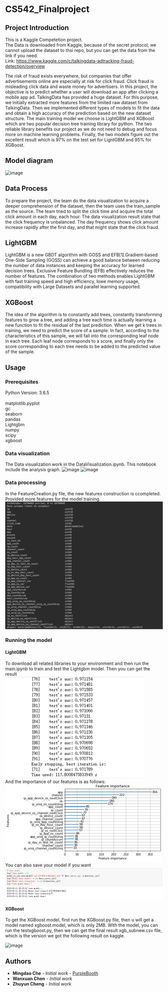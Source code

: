 # CS542_Finalproject

## Project Introduction

This is a Kaggle Competetion project.<br>
The Data is downloaded from Kaggle, because of the secret protocol, we cannot upload the dataset to thsi repo, but you can get the data from the link if you need.<br>
Link: https://www.kaggle.com/c/talkingdata-adtracking-fraud-detection/overview<br>

The risk of fraud exists everywhere, but companies that offer advertisements online are especially at risk for click fraud. Click fraud is misleading click data and waste money for advertisers. In this project, the objective is to predict whether a user will download an app after clicking a mobile app ad. TalkingData has provided a huge dataset. For this purpose, we initially extracted more features from the limited raw dataset from TalkingData. Then we implemented different types of models to fit the data and obtain a high accuracy of the prediction based on the new dataset structure. The main training model we choose is LightGBM and XGBoost which are two popular decision tree training library for python. The two reliable library benefits our project as we do not need to debug and focus more on machine learning problems. Finally, the two models figure out the excellent result which is  97% on the test set for LigntGBM and 95% for XGBoost.<br>


## Model diagram
![image](https://github.com/mdche001/EC542_Finalproject/blob/master/Image/Blank%20Diagram.png)

## Data Process
To prepare the project,  the team do the data visualization to acquire a deeper comprehension of the dataset, then the team uses the train_sample as the source. The team tried to split the click time and acquire the total click amount in each day, each hour. The data visualization result state that the click frequency is unbalanced. The day frequency shows click amount increase rapidly after the first day, and that might state that the click fraud. <br>

## LightGBM 
LightGBM is a new GBDT algorithm with GOSS and EFB[1].Gradient-based One-Side Sampling (GOSS) can achieve a good balance between reducing the number of data instances and keeping the accuracy for learned decision trees. Exclusive Feature Bundling (EFB) effectively reduces the number of features. The combination of two methods enables LightGBM with fast training speed and high efficiency, lowe memory usage, compatibility with Large Datasets and parallel learning supported.

## XGBoost
The idea of the algorithm is to constantly add trees, constantly transforming features to grow a tree, and adding a tree each time is actually learning a new function to fit the residual of the last prediction. When we get k trees in training, we need to predict the score of a sample. In fact, according to the characteristics of this sample, we will fall into the corresponding leaf node in each tree. Each leaf node corresponds to a score, and finally only the score corresponding to each tree needs to be added to the predicted value of the sample. 

## Usage
### Prerequisites

Python Version: 3.6.5<br>	
matplotlib.pyplot<br>
gc<br>
seaborn<br>
pandas<br>
Lightgbm<br>
numpy<br>
scipy<br>
xgboost<br>

### Data visualization


The Data visualization work in the DataVisualization.ipynb. This notebook include the analysis graph.
![image](https://github.com/mdche001/EC542_Finalproject/blob/master/Image/Click_time.png)
![image](https://github.com/mdche001/EC542_Finalproject/blob/master/Image/downloadPercent.png)

### Data processing

In the FeatureCreation.py file, the new features construction is ccompleted. Provided more features for the model training.
![image](https://github.com/mdche001/CS542_Finalproject/blob/master/Image/datafeature.png)

### Running the model
#### LightGBM
To download all related libraries to your environment and then run the main.ipynb to train and test the Lightgbm model. Then you can get the result<br>
![image](https://github.com/mdche001/CS542_Finalproject/blob/master/Image/result_lgb.PNG)<br>
And the importance of our features is as follows:<br>
![image](https://github.com/mdche001/CS542_Finalproject/blob/master/Image/importance_lgb.PNG)<br>
You can also save your model if you want<br>
![image](https://github.com/mdche001/CS542_Finalproject/blob/master/Image/save_lgb.PNG)<br>
#### XGBoost
 To get the XGBoost model, first run the XGBoost.py file, then u will get a model named xgboost.model, which is only 2MB. With the model, you can run the testxgboost.py, then we can get the final result xgb_subnew.csv file, which is the version we got the following result on kaggle.
 
![image](https://github.com/mdche001/EC542_Finalproject/blob/master/Image/xgboost.png)



## Authors

* **Mingdao Che** - *Initial work* - [PurpleBooth](https://github.com/mdche001/EC542_Finalproject)
* **Wanxuan Chen** - *Initial work*
* **Zhuyun Cheng** - *Initial work*
